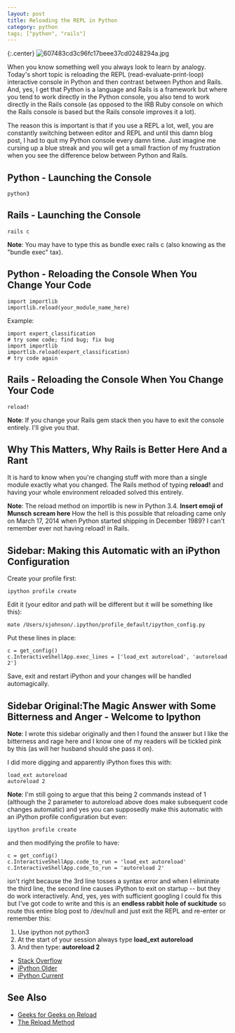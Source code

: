 ```yaml
---
layout: post
title: Reloading the REPL in Python
category: python
tags; ["python", "rails"]
---
```

{:.center}
![607483cd3c96fc17beee37cd0248294a.jpg](/blog/assets/607483cd3c96fc17beee37cd0248294a.jpg)

When you know something well you always look to learn by analogy.  Today's short topic is reloading the REPL (read-evaluate-print-loop) interactive console in Python and then contrast between Python and Rails.  And, yes, I get that Python is a language and Rails is a framework but where you tend to work directly in the Python console, you also tend to work directly in the Rails console (as opposed to the IRB Ruby console on which the Rails console is based but the Rails console improves it a lot).

The reason this is important is that if you use a REPL a lot, well, you are constantly switching between editor and REPL and until this damn blog post, I had to quit my Python console every damn time.  Just imagine me cursing up a blue streak and you will get a small fraction of my frustration when you see the difference below between Python and Rails.

## Python - Launching the Console

    python3

## Rails - Launching the Console

    rails c    

**Note**: You may have to type this as bundle exec rails c (also knowing as the "bundle exec" tax).

## Python - Reloading the Console When You Change Your Code

    import importlib
    importlib.reload(your_module_name_here)

Example:

    import expert_classification
    # try some code; find bug; fix bug
    import importlib
    importlib.reload(expert_classification)
    # try code again

## Rails - Reloading the Console When You Change Your Code

    reload!    

**Note**: If you change your Rails gem stack then you have to exit the console entirely.  I'll give you that.

## Why This Matters, Why Rails is Better Here And a Rant

It is hard to know when you're changing stuff with more than a single module exactly what you changed.  The Rails method of typing **reload!** and having your whole environment reloaded solved this entirely.

**Note**: The reload method on importlib is new in Python 3.4.  **Insert emoji of Munsch scream here** How the hell is this possible that reloading came only on March 17, 2014 when Python started shipping in December 1989?  I can't remember ever not having reload! in Rails.

## Sidebar: Making this Automatic with an iPython Configuration

Create your profile first:

    ipython profile create

Edit it (your editor and path will be different but it will be something like this):

    mate /Users/sjohnson/.ipython/profile_default/ipython_config.py

Put these lines in place:

    c = get_config()
    c.InteractiveShellApp.exec_lines = ['load_ext autoreload', 'autoreload 2']

Save, exit and restart iPython and your changes will be handled automagically.

## Sidebar Original:The Magic Answer with Some Bitterness and Anger - Welcome to Ipython

**Note**: I wrote this sidebar originally and then I found the answer but I like the bitterness and rage here and I know one of my readers will be tickled pink by this (as will her husband should she pass it on).

I did more digging and apparently iPython fixes this with:

    load_ext autoreload
    autoreload 2

**Note**: I'm still going to argue that this being 2 commands instead of 1 (although the 2 parameter to autoreload above does make subsequent code changes automatic) and yes you can supposedly make this automatic with an iPython profile configuration but even:

    ipython profile create

and then modifying the profile to have:

    c = get_config()
    c.InteractiveShellApp.code_to_run = 'load_ext autoreload'
    c.InteractiveShellApp.code_to_run = 'autoreload 2'

isn't right because the 3rd line tosses a syntax error and when I eliminate the third line, the second line causes iPython to exit on startup -- but they do work interactively.  And, yes, yes with sufficient googling I could fix this but I've got code to write and this is an **endless rabbit hole of suckitude** so route this entire blog post to /dev/null and just exit the REPL and re-enter or remember this:

1.  Use ipython not python3
2.  At the start of your session always type **load_ext autoreload**
3. And then type: **autoreload 2**

* [Stack Overflow](https://stackoverflow.com/questions/2534480/proper-way-to-reload-a-python-module-from-the-console)
* [iPython Older](https://ipython.org/ipython-doc/3/config/extensions/autoreload.html)
* [iPython Current](https://ipython.readthedocs.io/en/stable/config/extensions/autoreload.html)

## See Also

* [Geeks for Geeks on Reload](https://www.geeksforgeeks.org/reloading-modules-python/)
* [The Reload Method](https://docs.python.org/3/library/importlib.html#importlib.reload)